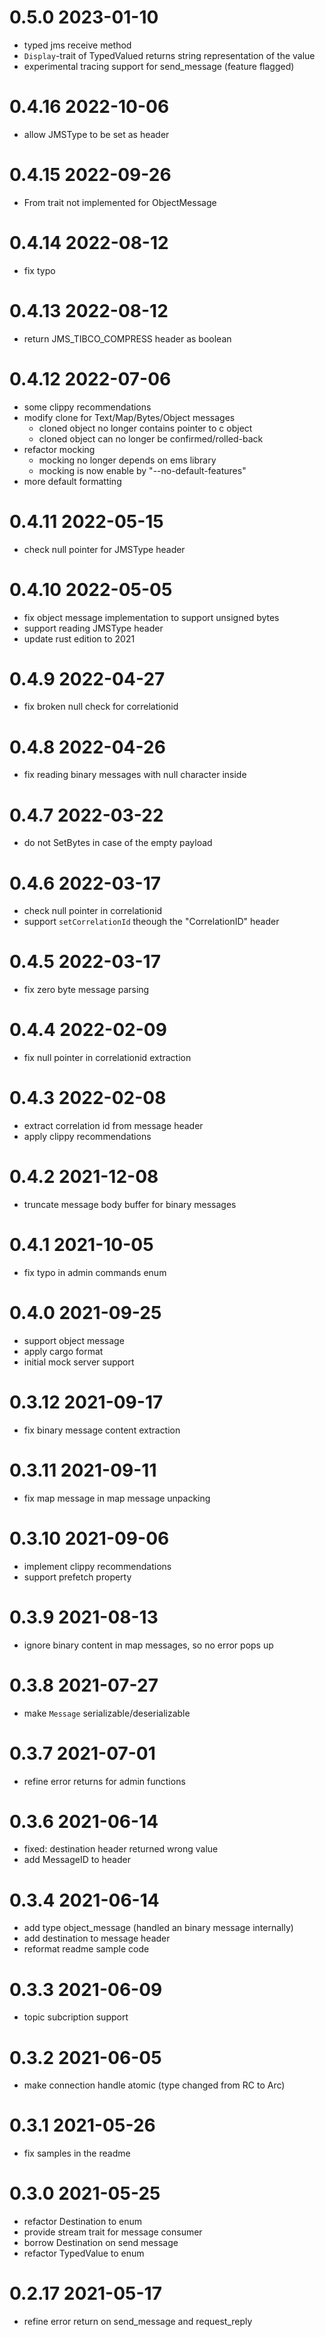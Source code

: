 # 0.5.0 2023-01-10

* typed jms receive method
* `Display`-trait of TypedValued returns string representation of the value
* experimental tracing support for send_message (feature flagged)

# 0.4.16 2022-10-06

* allow JMSType to be set as header

# 0.4.15 2022-09-26

* From trait not implemented for ObjectMessage

# 0.4.14 2022-08-12

* fix typo

# 0.4.13 2022-08-12

* return JMS_TIBCO_COMPRESS header as boolean

# 0.4.12 2022-07-06

* some clippy recommendations
* modify clone for Text/Map/Bytes/Object messages
    * cloned object no longer contains pointer to c object
    * cloned object can no longer be confirmed/rolled-back
* refactor mocking
    * mocking no longer depends on ems library
    * mocking is now enable by "--no-default-features"
* more default formatting

# 0.4.11 2022-05-15

* check null pointer for JMSType header

# 0.4.10 2022-05-05

* fix object message implementation to support unsigned bytes
* support reading JMSType header
* update rust edition to 2021

# 0.4.9 2022-04-27

* fix broken null check for correlationid

# 0.4.8 2022-04-26

* fix reading binary messages with null character inside

# 0.4.7 2022-03-22

* do not SetBytes in case of the empty payload

# 0.4.6 2022-03-17

* check null pointer in correlationid
* support `setCorrelationId` theough the "CorrelationID" header

# 0.4.5 2022-03-17

* fix zero byte message parsing

# 0.4.4 2022-02-09

* fix null pointer in correlationid extraction

# 0.4.3 2022-02-08

* extract correlation id from message header
* apply clippy recommendations

# 0.4.2 2021-12-08

* truncate message body buffer for binary messages

# 0.4.1 2021-10-05

* fix typo in admin commands enum

# 0.4.0 2021-09-25

* support object message
* apply cargo format
* initial mock server support

# 0.3.12 2021-09-17

* fix binary message content extraction

# 0.3.11 2021-09-11

* fix map message in map message unpacking

# 0.3.10 2021-09-06

* implement clippy recommendations
* support prefetch property

# 0.3.9 2021-08-13

* ignore binary content in map messages, so no error pops up

# 0.3.8 2021-07-27

* make `Message` serializable/deserializable

# 0.3.7 2021-07-01

* refine error returns for admin functions

# 0.3.6 2021-06-14

* fixed: destination header returned wrong value
* add MessageID to header

# 0.3.4 2021-06-14

* add type object_message (handled an binary message internally)
* add destination to message header
* reformat readme sample code

# 0.3.3 2021-06-09

* topic subcription support

# 0.3.2 2021-06-05

* make connection handle atomic (type changed from RC<usize> to Arc<usize>)

# 0.3.1 2021-05-26

* fix samples in the readme

# 0.3.0 2021-05-25

* refactor Destination to enum
* provide stream trait for message consumer
* borrow Destination on send message
* refactor TypedValue to enum

# 0.2.17 2021-05-17

* refine error return on send_message and request_reply

